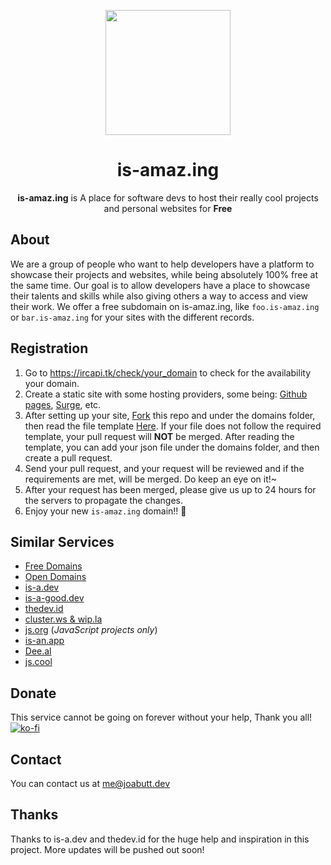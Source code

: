 <p align="center"><img src="https://i.ibb.co/55Tqr32/is-amazing.png" width="200px"/></p>

<h1 align="center">is-amaz.ing</h1>

<p align="center"><strong>is-amaz.ing</strong> is A place for software devs to host their really cool projects and personal websites for <strong>Free</strong></p>

## About

We are a group of people who want to help developers have a platform to showcase their projects and websites, while being absolutely 100% free at the same time. Our goal is to allow developers have a place to showcase their talents and skills while also giving others a way to access and view their work. We offer a free subdomain on is-amaz.ing, like `foo.is-amaz.ing` or `bar.is-amaz.ing` for your sites with the different records.


## Registration

1. Go to https://ircapi.tk/check/your_domain to check for the availability your domain.
2. Create a static site with some hosting providers, some being: [Github pages](https://pages.github.com), [Surge](https://surge.sh), etc.
3. After setting up your site, [Fork](https://github.com/is-amazing/register/fork) this repo and under the domains folder, then read the file template [Here](https://github.com/is-amazing/register/blob/main/JSON_TEMPLATE.md). If your file does not follow the required template, your pull request will **NOT** be merged. After reading the template, you can add your json file under the domains folder, and then create a pull request.
4. Send your pull request, and your request will be reviewed and if the requirements are met, will be merged. Do keep an eye on it!~
5. After your request has been merged, please give us up to 24 hours for the servers to propagate the changes. 
6. Enjoy your new `is-amaz.ing` domain!! 🥳

## Similar Services

- [Free Domains](https://github.com/free-domains/register)
- [Open Domains](https://github.com/open-domains/register)
- [is-a.dev](https://github.com/is-a-dev/register)
- [is-a-good.dev](https://github.com/is-a-good-dev/register)
- [thedev.id](https://github.com/fransallen/thedev.id)
- [cluster.ws & wip.la](https://github.com/Olivr/free-domain)
- [js.org](https://github.com/js-org/js.org) (*JavaScript projects only*)
- [is-an.app](https://github.com/tarampampam/free-domains)
- [Dee.al](https://domain.dee.al)
- [js.cool](https://github.com/willin/js.cool/blob/master/README.en.md)


## Donate

This service cannot be going on forever without your help, Thank you all!  
[![ko-fi](https://ko-fi.com/img/githubbutton_sm.svg)](https://ko-fi.com/E1E8GE56L)

## Contact

You can contact us at me@joabutt.dev

## Thanks

Thanks to is-a.dev and thedev.id for the huge help and inspiration in this project. More updates will be pushed out soon!
